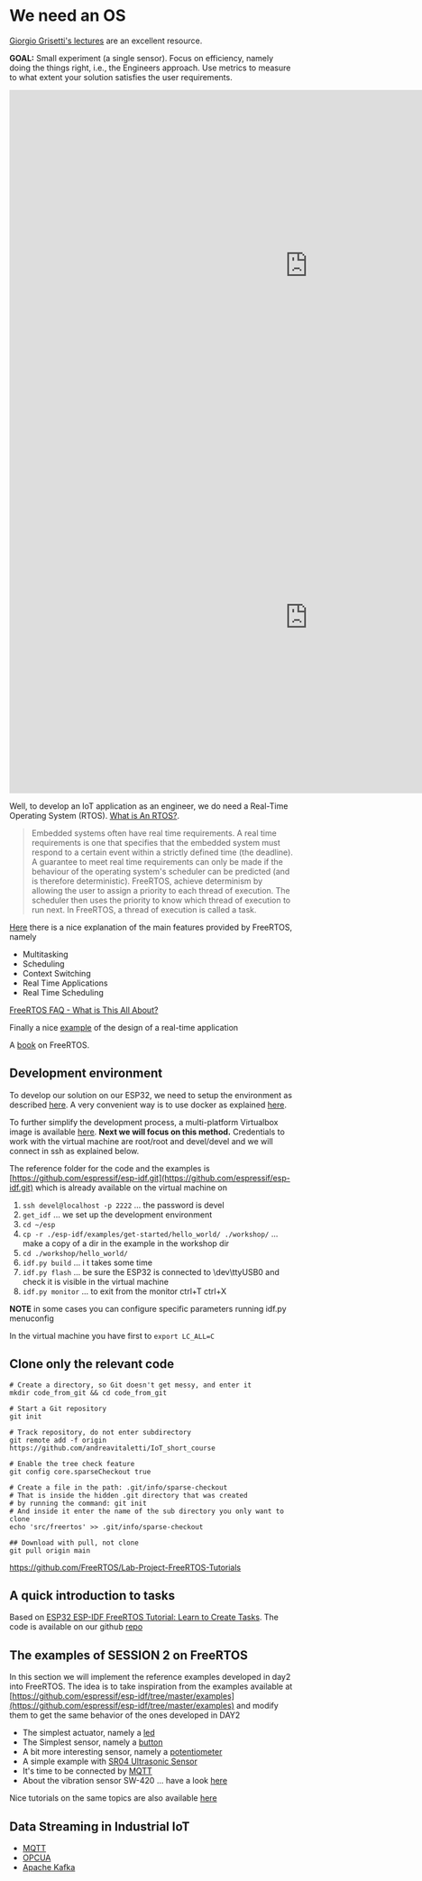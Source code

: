 # We need an OS

[Giorgio Grisetti's lectures](https://sites.google.com/diag.uniroma1.it/sistemi-operativi-2023-24/home?authuser=0) are an excellent resource. 

**GOAL:** Small experiment (a single sensor). Focus on efficiency, namely doing the things right, i.e., the Engineers approach. Use metrics to measure to what extent your solution satisfies the user requirements.

<iframe src="https://docs.google.com/presentation/d/e/2PACX-1vQWchkAoJjIzJ13YrlXxhlkcboKTzaVO7nHNC_VP3CjuncwgtcwoADPL27JrAzMtL2-kex8fq-Xfnvf/embed?start=false&loop=false&delayms=3000" frameborder="0" width="1058" height="624" allowfullscreen="true" mozallowfullscreen="true" webkitallowfullscreen="true"></iframe>

<iframe src="https://docs.google.com/presentation/d/e/2PACX-1vR7QxDDAOT5GEActKCZpcNNMpIbEgsB1RBF4B1CeCqJHplpN6Xf51P7MFy_i8_0KmzLAokr5RI0DNaE/embed?start=false&loop=false&delayms=3000" frameborder="0" width="1058" height="624" allowfullscreen="true" mozallowfullscreen="true" webkitallowfullscreen="true"></iframe>

Well, to develop an IoT application as an engineer, we do need a Real-Time Operating System (RTOS). [What is An RTOS?](https://www.freertos.org/about-RTOS.html). 

> Embedded systems often have real time requirements. A real time requirements is one that specifies that the embedded system must respond to a certain event within a strictly defined time (the deadline). A guarantee to meet real time requirements can only be made if the behaviour of the operating system's scheduler can be predicted (and is therefore deterministic). FreeRTOS, achieve determinism by allowing the user to assign a priority to each thread of execution. The scheduler then uses the priority to know which thread of execution to run next. In FreeRTOS, a thread of execution is called a task.

[Here](https://www.freertos.org/implementation/a00002.html) there is a nice explanation of the main features provided by FreeRTOS, namely 

* Multitasking
* Scheduling
* Context Switching
* Real Time Applications
* Real Time Scheduling

[FreeRTOS FAQ - What is This All About?](https://www.freertos.org/FAQWhat.html)

Finally a nice [example](https://www.freertos.org/tutorial/index.html) of the design of a real-time application 

A [book](https://freertos.org/Documentation/161204_Mastering_the_FreeRTOS_Real_Time_Kernel-A_Hands-On_Tutorial_Guide.pdf) on FreeRTOS.


## Development environment

To develop our solution on our ESP32, we need to setup the environment as described [here](https://docs.espressif.com/projects/esp-idf/en/latest/esp32/get-started/). A very convenient way is to use docker as explained [here](https://docs.espressif.com/projects/esp-idf/en/latest/esp32/api-guides/tools/idf-docker-image.html). 

To further simplify the development process, a multi-platform Virtualbox image is available [here](https://drive.google.com/file/d/1qxabmuQreTZzNscvmijvNzvl9Oa0GSGS/view?usp=drive_link). **Next we will focus on this method.** Credentials to work with the virtual machine are root/root and devel/devel and we will connect in ssh as explained below. 

The reference folder for the code and the examples is [https://github.com/espressif/esp-idf.git](https://github.com/espressif/esp-idf.git) which is already available on the virtual machine on 

1. ``` ssh devel@localhost -p 2222 ``` ... the password is devel
2. ``` get_idf ``` ... we set up the development environment
3. ``` cd ~/esp ```
4. ``` cp -r ./esp-idf/examples/get-started/hello_world/ ./workshop/ ``` ... make a copy of a dir in the example in the workshop dir 
5. ``` cd ./workshop/hello_world/ ```
6. ``` idf.py build ``` ... i t takes some time
7. ``` idf.py flash ``` ... be sure the ESP32 is connected to \dev\ttyUSB0 and check it is visible in the virtual machine
8. ``` idf.py monitor ``` ... to exit from the monitor ctrl+T ctrl+X

**NOTE** in some cases you can configure specific parameters running idf.py menuconfig

In the virtual machine you have first to 
``` export LC_ALL=C ```

## Clone only the relevant code 

```
# Create a directory, so Git doesn't get messy, and enter it
mkdir code_from_git && cd code_from_git

# Start a Git repository
git init

# Track repository, do not enter subdirectory
git remote add -f origin https://github.com/andreavitaletti/IoT_short_course

# Enable the tree check feature
git config core.sparseCheckout true

# Create a file in the path: .git/info/sparse-checkout
# That is inside the hidden .git directory that was created
# by running the command: git init
# And inside it enter the name of the sub directory you only want to clone
echo 'src/freertos' >> .git/info/sparse-checkout

## Download with pull, not clone
git pull origin main
```

https://github.com/FreeRTOS/Lab-Project-FreeRTOS-Tutorials

## A quick introduction to tasks

Based on [ESP32 ESP-IDF FreeRTOS Tutorial: Learn to Create Tasks](https://esp32tutorials.com/esp32-esp-idf-freertos-tutorial-create-tasks/). The code is available on our github [repo](https://github.com/andreavitaletti/IoT_short_course/tree/main/src/freertos/task_tutorial)

## The examples of SESSION 2 on FreeRTOS

In this section we will implement the reference examples developed in day2 into FreeRTOS. The idea is to take inspiration from the examples available at [https://github.com/espressif/esp-idf/tree/master/examples](https://github.com/espressif/esp-idf/tree/master/examples) and modify them to get the same behavior of the ones developed in DAY2

* The simplest actuator, namely a [led](https://github.com/espressif/esp-idf/tree/master/examples/get-started/blink)
* The Simplest sensor, namely a [button](https://github.com/espressif/esp-idf/tree/master/examples/peripherals/gpio/generic_gpio)
* A bit more interesting sensor, namely a [potentiometer](https://github.com/espressif/esp-idf/tree/master/examples/peripherals/adc)
* A simple example with [SR04 Ultrasonic Sensor](https://github.com/espressif/esp-idf/tree/master/examples/peripherals/mcpwm/mcpwm_capture_hc_sr04)
* It's time to be connected by [MQTT](https://github.com/espressif/esp-idf/tree/master/examples/protocols/mqtt)
* About the vibration sensor SW-420 ... have a look [here](https://github.com/andreavitaletti/IoT_short_course/tree/main/src/freertos/mcpwm_capture_hc_sw420)

Nice tutorials on the same topics are also available [here](https://esp32tutorials.com/getting-started-tutorial-esp32-esp-idf/)

## Data Streaming in Industrial IoT

* [MQTT](https://mqtt.org/)
* [OPCUA](https://opcfoundation.org/about/opc-technologies/opc-ua/)
* [Apache Kafka](https://kafka.apache.org/)